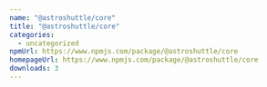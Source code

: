 ```yaml
---
name: "@astroshuttle/core"
title: "@astroshuttle/core"
categories:
  - uncategorized
npmUrl: https://www.npmjs.com/package/@astroshuttle/core
homepageUrl: https://www.npmjs.com/package/@astroshuttle/core
downloads: 3
---
```

